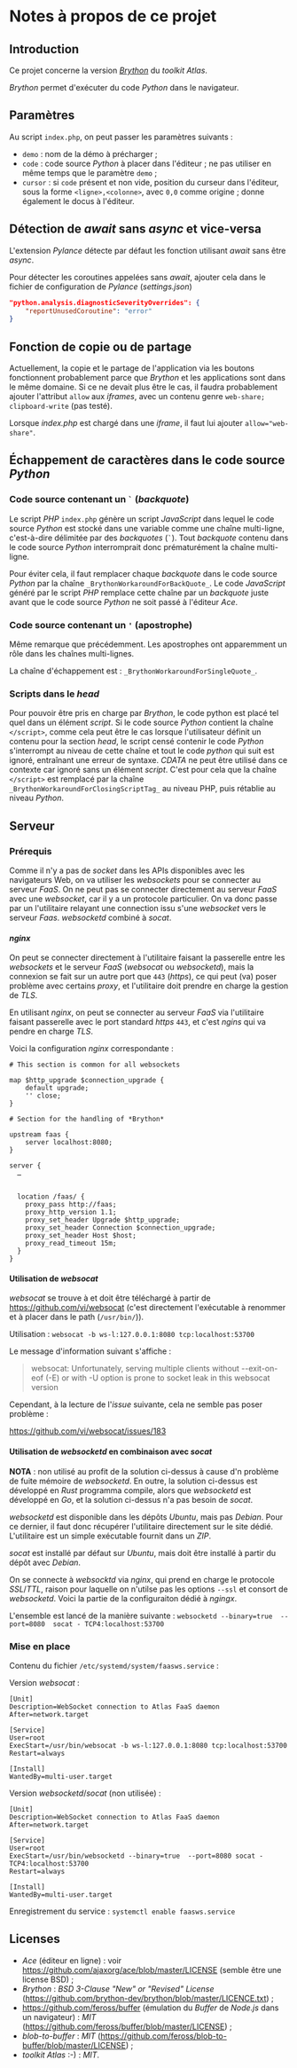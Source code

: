 # Notes à propos de ce projet

## Introduction

Ce projet concerne la version [*Brython*](httpd://brython.info) du *toolkit* *Atlas*.

*Brython* permet d'exécuter du code *Python* dans le navigateur.

## Paramètres

Au script `index.php`, on peut passer les paramètres suivants :
- `demo` : nom de la démo à précharger ;
- `code` : code source *Python* à placer dans l'éditeur ; ne pas utiliser en même temps que le paramètre `demo` ;
- `cursor` : si `code` présent et non vide, position du curseur dans l'éditeur, sous la forme `<ligne>,<colonne>`, avec `0,0` comme origine ; donne également le docus à l'éditeur.

## Détection de *await* sans *async* et vice-versa

L'extension *Pylance* détecte par défaut les fonction utilisant *await* sans être *async*.

Pour détecter les coroutines appelées sans *await*, ajouter cela dans le fichier de configuration de *Pylance* (*settings.json*)

```json
"python.analysis.diagnosticSeverityOverrides": {
    "reportUnusedCoroutine": "error"
}
```

## Fonction de copie ou de partage

Actuellement, la copie et le partage de l'application via les boutons fonctionnent probablement parce que *Brython* et les applications sont dans le même domaine. Si ce ne devait plus être le cas, il faudra probablement ajouter l'attribut `allow` aux *iframes*, avec un contenu genre `web-share; clipboard-write` (pas testé).

Lorsque *index.php* est chargé dans une *iframe*, il faut lui ajouter `allow="web-share"`.

## Échappement de caractères dans le code source *Python*

### Code source contenant un `` ` `` (*backquote*)

Le script *PHP* `index.php` génère un script *JavaScript* dans lequel le code source *Python* est stocké dans une variable comme une chaîne multi-ligne, c'est-à-dire délimitée par des *backquotes* (`` ` ``). Tout *backquote* contenu dans le code source *Python* interromprait donc prématurément la chaîne multi-ligne.

Pour éviter cela, il faut remplacer chaque *backquote* dans le code source *Python* par la chaîne `_BrythonWorkaroundForBackQuote_`. Le code *JavaScript* généré par le script *PHP* remplace cette chaîne par un *backquote* juste avant que le code source *Python* ne soit passé à l'éditeur *Ace*.

### Code source contenant un `'` (apostrophe)

Même remarque que précédemment. Les apostrophes ont apparemment un rôle dans les chaînes multi-lignes.

La chaîne d'échappement est : `_BrythonWorkaroundForSingleQuote_`.

### Scripts dans le *head*

Pour pouvoir être pris en charge par *Brython*, le code python est placé tel quel dans un élément *script*. Si le code source *Python* contient la chaîne `</script>`, comme cela peut être le cas lorsque l'utilisateur définit un contenu pour la section *head*, le script censé contenir le code *Python* s'interrompt au niveau de cette chaîne et tout le code *python* qui suit est ignoré, entraînant une erreur de syntaxe. *CDATA* ne peut être utilisé dans ce contexte car ignoré sans un élément *script*. C'est pour cela que la chaîne `</script>` est remplacé par la chaîne `_BrythonWorkaroundForClosingScriptTag_` au niveau PHP, puis rétablie au niveau *Python*.

## Serveur

### Prérequis

Comme il n'y a pas de *socket* dans les APIs disponibles avec les navigateurs Web, on va utiliser les *websockets* pour se connecter au serveur *FaaS*. On ne peut pas se connecter  directement au serveur *FaaS* avec une *websocket*, car il y a un protocole particulier. On va donc passe par un l'utilitaire relayant une connection issu s'une *websocket* vers le serveur *Faas*. *websocketd* combiné à *socat*.


#### *nginx*

On peut se connecter directement à l'utilitaire faisant la passerelle entre les *websockets* et le serveur *FaaS* (*websocat* ou *websocketd*), mais la connexion se fait sur un autre port que `443` (*https*), ce qui peut (va) poser problème avec certains *proxy*, et l'utilitaire doit prendre en charge la gestion de *TLS*.

En utilisant *nginx*, on peut se connecter au serveur *FaaS* via l'utilitaire faisant passerelle avec le port standard *https* `443`, et c'est *ngins* qui va pendre en charge *TLS*.

Voici la configuration *nginx* correspondante :

```init
# This section is common for all websockets

map $http_upgrade $connection_upgrade {
    default upgrade;
    '' close;
}

# Section for the handling of *Brython*

upstream faas {
    server localhost:8080;
}

server {
  …


  location /faas/ {
    proxy_pass http://faas;
    proxy_http_version 1.1;
    proxy_set_header Upgrade $http_upgrade;
    proxy_set_header Connection $connection_upgrade;
    proxy_set_header Host $host;
    proxy_read_timeout 15m;
  }  
}
```

#### Utilisation de *websocat*

*websocat* se trouve à et doit être téléchargé à partir de <https://github.com/vi/websocat> (c'est directement l'exécutable à renommer et à placer dans le path (`/usr/bin/`)).

Utilisation : `websocat -b ws-l:127.0.0.1:8080 tcp:localhost:53700`

Le message d'information suivant s'affiche :

> websocat: Unfortunately, serving multiple clients without --exit-on-eof (-E) or with -U option is prone to socket leak in this websocat version

Cependant, à la lecture de l'*issue* suivante, cela ne semble pas poser problème :

https://github.com/vi/websocat/issues/183

#### Utilisation de *websocketd* en combinaison avec *socat*

**NOTA** : non utilisé au profit de la solution ci-dessus à cause d'n problème de fuite mémoire de *websocketd*. En outre, la solution ci-dessus est développé en *Rust* programma compile, alors que *websocketd* est développé en *Go*, et la solution ci-dessus n'a pas besoin de *socat*.

*websocketd* est disponible dans les dépôts *Ubuntu*, mais pas *Debian*. Pour ce dernier, il faut donc récupérer l'utilitaire directement sur le site dédié. L'utilitaire est un simple exécutable fournit dans un *ZIP*.

*socat* est installé par défaut sur *Ubuntu*, mais doit être installé à partir du dépôt avec *Debian*.

On se connecte à *websocktd* via *nginx*, qui prend en charge le protocole *SSL*/*TTL*, raison pour laquelle on n'utilse pas les options `--ssl` et consort de *websocketd*. Voici la partie de la configuraiton dédié à *ngingx*.

L'ensemble est lancé de la manière suivante : `websocketd --binary=true  --port=8080  socat - TCP4:localhost:53700`


### Mise en place

Contenu du fichier `/etc/systemd/system/faasws.service` :

Version *websocat* :

```systemd
[Unit]
Description=WebSocket connection to Atlas FaaS daemon
After=network.target

[Service]
User=root
ExecStart=/usr/bin/websocat -b ws-l:127.0.0.1:8080 tcp:localhost:53700
Restart=always

[Install]
WantedBy=multi-user.target
```


Version *websocketd*/*socat* (non utilisée) :

```systemd
[Unit]
Description=WebSocket connection to Atlas FaaS daemon
After=network.target

[Service]
User=root
ExecStart=/usr/bin/websocketd --binary=true  --port=8080 socat - TCP4:localhost:53700
Restart=always

[Install]
WantedBy=multi-user.target
```

Enregistrement du service : `systemctl enable faasws.service`

## Licenses

- *Ace* (éditeur en ligne) : voir https://github.com/ajaxorg/ace/blob/master/LICENSE (semble être une license BSD) ;
- *Brython* : *BSD 3-Clause "New" or "Revised" License* (https://github.com/brython-dev/brython/blob/master/LICENCE.txt) ;
- https://github.com/feross/buffer (émulation du *Buffer* de *Node.js* dans un navigateur) : *MIT* (https://github.com/feross/buffer/blob/master/LICENSE) ;
- *blob-to-buffer* : *MIT* (https://github.com/feross/blob-to-buffer/blob/master/LICENSE) ;
- *toolkit* *Atlas* :-) : *MIT*.
